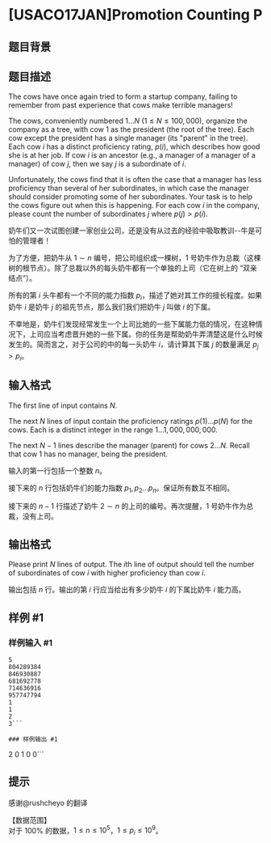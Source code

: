 # [USACO17JAN]Promotion Counting P

## 题目背景



## 题目描述

The cows have once again tried to form a startup company, failing to remember from past experience that cows make terrible managers!

The cows, conveniently numbered $1 \ldots N$ ($1 \leq N \leq 100,000$), organize the company as a tree, with cow 1 as the president (the root of the tree). Each cow except the president has a single manager (its "parent" in the tree). Each cow $i$ has a distinct proficiency rating, $p(i)$, which describes how good she is at her job. If cow $i$ is an ancestor (e.g., a manager of a manager of a manager) of cow $j$, then we say $j$ is a subordinate of $i$.

Unfortunately, the cows find that it is often the case that a manager has less proficiency than several of her subordinates, in which case the manager should consider promoting some of her subordinates. Your task is to help the cows figure out when this is happening. For each cow $i$ in the company, please count the number of subordinates $j$ where $p(j) > p(i)$.

奶牛们又一次试图创建一家创业公司，还是没有从过去的经验中吸取教训--牛是可怕的管理者！

为了方便，把奶牛从 $1\sim n$ 编号，把公司组织成一棵树，1 号奶牛作为总裁（这棵树的根节点）。除了总裁以外的每头奶牛都有一个单独的上司（它在树上的 “双亲结点”）。  

所有的第 $i$ 头牛都有一个不同的能力指数 $p_i$，描述了她对其工作的擅长程度。如果奶牛 $i$ 是奶牛 $j$ 的祖先节点，那么我们我们把奶牛 $j$ 叫做 $i$ 的下属。

不幸地是，奶牛们发现经常发生一个上司比她的一些下属能力低的情况，在这种情况下，上司应当考虑晋升她的一些下属。你的任务是帮助奶牛弄清楚这是什么时候发生的。简而言之，对于公司的中的每一头奶牛 $i$，请计算其下属 $j$ 的数量满足 $p_j > p_i$。


## 输入格式

The first line of input contains $N$.

The next $N$ lines of input contain the proficiency ratings $p(1) \ldots p(N)$ for the cows. Each is a distinct integer in the range $1 \ldots 1,000,000,000$.

The next $N-1$ lines describe the manager (parent) for cows $2 \ldots N$. Recall that cow 1 has no manager, being the president.


输入的第一行包括一个整数 $n$。

接下来的 $n$ 行包括奶牛们的能力指数 $p_1,p_2 \dots p_n$。保证所有数互不相同。

接下来的 $n-1$ 行描述了奶牛 $2 \sim n$ 的上司的编号。再次提醒，1 号奶牛作为总裁，没有上司。


## 输出格式

Please print $N$ lines of output.  The $i$th line of output should tell the number of subordinates of cow $i$ with higher proficiency than cow $i$.

输出包括 $n$ 行。输出的第 $i$ 行应当给出有多少奶牛 $i$ 的下属比奶牛 $i$ 能力高。


## 样例 #1

### 样例输入 #1
```
5
804289384
846930887
681692778
714636916
957747794
1
1
2
3```

### 样例输出 #1

```
2
0
1
0
0```

## 提示

感谢@rushcheyo 的翻译

【数据范围】  
对于 $100\%$ 的数据，$1\le n \le 10^5$，$1 \le p_i \le 10^9$。
